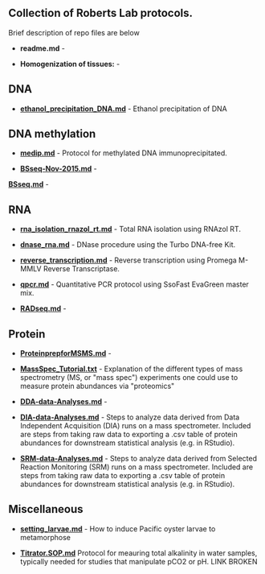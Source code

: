 ## Collection of Roberts Lab protocols.

Brief description of repo files are below 

- **readme.md** - 

- **Homogenization of tissues:** - 

## DNA

- **[ethanol_precipitation_DNA.md](https://github.com/RobertsLab/resources/blob/master/protocols/ethanol_precipitation_DNA.md)** - Ethanol precipitation of DNA

## DNA methylation 

- **[medip.md](https://github.com/RobertsLab/resources/blob/master/protocols/medip.md)** - Protocol for methylated DNA immunoprecipitated.

- **[BSseq-Nov-2015.md](https://github.com/RobertsLab/resources/blob/master/protocols/BSseq-Nov-2015.md)** -

**[BSseq.md](https://github.com/RobertsLab/resources/blob/master/protocols/BSseq.md)** -

## RNA

- **[rna_isolation_rnazol_rt.md](https://github.com/RobertsLab/resources/blob/master/protocols/rna_isolation_rnazol_rt.md)** - Total RNA isolation using RNAzol RT.

- **[dnase_rna.md](https://github.com/RobertsLab/resources/blob/master/protocols/dnase_rna.md)** - DNase procedure using the Turbo DNA-free Kit.

- **[reverse_transcription.md](https://github.com/RobertsLab/resources/blob/master/protocols/reverse_transcription.md)** - Reverse transcription using Promega M-MMLV Reverse Transcriptase.

- **[qpcr.md](https://github.com/RobertsLab/resources/blob/master/protocols/qpcr.md)** - Quantitative PCR protocol using SsoFast EvaGreen master mix. 

- **[RADseq.md](https://github.com/RobertsLab/resources/blob/master/protocols/RADseq.md)** - 

## Protein

- **[ProteinprepforMSMS.md](https://github.com/RobertsLab/resources/blob/master/protocols/ProteinprepforMSMS.md)** - 

- **[MassSpec_Tutorial.txt](https://github.com/RobertsLab/resources/blob/master/protocols/MassSpec_Tutorial.md)** - Explanation of the different types of mass spectrometry (MS, or "mass spec") experiments one could use to measure protein abundances via "proteomics" 

- **[DDA-data-Analyses.md](https://github.com/RobertsLab/resources/blob/master/protocols/DDA-data-Analyses.md)** -

- **[DIA-data-Analyses.md](https://github.com/RobertsLab/resources/blob/master/protocols/DIA-data-Analyses.md)** - Steps to analyze data derived from Data Independent Acquisition (DIA) runs on a mass spectrometer. Included are steps from taking raw data to exporting a .csv table of protein abundances for downstream statistical analysis (e.g. in RStudio). 

- **[SRM-data-Analyses.md](https://github.com/RobertsLab/resources/blob/master/protocols/SRM-data-Analyses.md)** -  Steps to analyze data derived from Selected Reaction Monitoring (SRM) runs on a mass spectrometer. Included are steps from taking raw data to exporting a .csv table of protein abundances for downstream statistical analysis (e.g. in RStudio). 

## Miscellaneous 

- **[setting_larvae.md](https://github.com/RobertsLab/resources/blob/master/protocols/setting_larvae.md)** - How to induce Pacific oyster larvae to metamorphose 

- **[Titrator.SOP.md](https://github.com/RobertsLab/resources/blob/master/protocols/Titrator.SOP.md)** Protocol for meauring total alkalinity in water samples, typically needed for studies that manipulate pCO2 or pH.  LINK BROKEN
